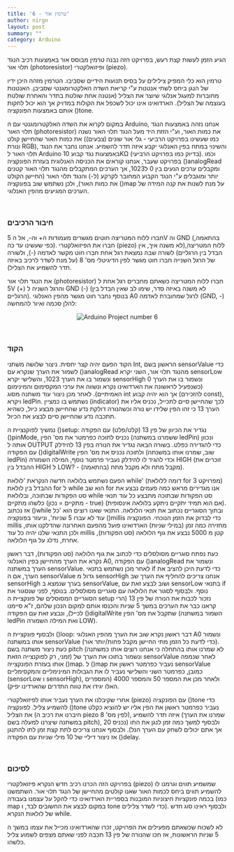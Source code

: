 ```yaml
---
title: '6 - טרמין אור'
author: nirgn
layout: post
summary: ""
category: Arduino
---
```


הגיע הזמן לעשות קצת רעש, בפרויקט הזה נבנה טרמין מבוסס אור באמצעות רכיב הנגד תלוי אור (photoresistor) ופיזואלקטרי (piezo).

<!--more-->

טרמין הוא כלי המפיק צילילים על בסיס תנועות הידיים שסביבו. הטרמין מזהה היכן ידיו של הנגן ביחס לשתי אנטנות ע"י קריאת השדה האלקטרומגנטי שסביבן. האנטנות מחוברות למעגל אנלוגי שיוצר את הצליל (אנטנה אחת שולטת בתדר והאחרת שולטת בעוצמה של הצליל). הארדואינו אינו יכול לשכפל את הקולות במדויק אך הוא יכול לחקות אותם באמצעות הפונקציה ()tone.

במקום לקרוא את השדה האלקטרומגנטי עם ה Arduino, אנחנו נזהה באמצעות הנגד תלוי האור (photoresistor) את כמות האור, וע"י הזזת היד מעל הנגד תלוי האור נשנה את כמות האור שהחיישן קולט (כמו שעשינו בפרויקט הרביעי - גלי אור שונים (צבעים) ונורת RGB), והשינוי במתח בפין האנלוגי יקבע איזה תדר להשמיע. אנחנו נחבר את הנגד תלוי האור ל Arduino באמצעות נגד קבוע 10KΩ (בדיוק כמו בפרויקט הרביעי). וכמו בפרויקט שעבר, אנחנו קוראים את הכניסה האנלוגית בעזרת הפונקציה ()analogRead ומקבלים ערכים הנעים בין 0 ל1023, אך הערכים המתקבלים מהנגד תלוי האור קטנים יותר ומוגבלים ע"י הנגד הקבוע המחובר לקרקע (ל-) והנגד תלוי האור (החיישן הקולט את כמות האור), ולכן נשתמש שוב בפונקציה ()map על מנת לשנות את קנה המידה של הערכים המגיעים מהפין האנלוגי.

&nbsp;

### חיבור הרכיבים

חברו ללוח המטריצה חוטים מגשרים מעמודות ה+ וה-, אל ה 5V וה GND (בהתאמה, כפי שעשינו עד כה). חברו את הפיזואלקטרי (piezo) ללוח המטריצה,(לא משנה איך, אין הבדל בין הרגליים) לשורה שבה נמצאת רגל אחת חברו חוט מקשר לאדמה (-), ולשורה של הרגל השנייה חברו חוט מגשר לפין הדיגיטלי מס' 8 (על מנת לשדר לרכיב באיזה תדר להשמיע את הצליל).

את הנגד תלוי אור (photoresistor) חברו ללוח המטריצה כשאתם מחברים רגל אחת ל 5V (+) והרגל השניה ל GND (-) (לא משנה באיזה סדר, שימו לב שאין הבדל בין הרגליים). בנוסף נחבר חוט מגשר מהפין האנלוגי A0 לרגל שמחוברת לאדמה (GND, -)
להלן סכמה ואיור להמחשה:

<div style="text-align: center;">
  <img src="/assets/img/posts/arduino-6/Arduino_Project_num6.png" alt="Arduino Project number 6">
</div>

&nbsp;

### הקוד

הקוד הפעם יהיה קצר יחסית. ניצור שלושה משתני Int, הראשון בשם sensorValue כדי לשמור את הערך שנקרא עם ()analogRead מהנגד תלוי אור, השני יקרא sensorLow ונשמור בו את הערך 1023, והשלישי יקרא sensorHigh ונשמור בו את הערך 0 (כשנפעיל לראשונה את הארדואינו נקרא ונשווה את ערכי המקסימום והמינימום האמיתיים).
לאחר מכן ניצור עוד משתנה מסוג int אך הוא יהיה קבוע (להזכירם const), ויקרא ledPin. נשתמש בו כמציין (indicator) לכך שהחיישן סיים לתכייל, נכניס אליו את הערך 13 כי זהו הפין שלידו יש נורה וכשהנורה דולקת נדע שהחיישן מבצע כיול, כשהיא תתכבה נדע שהחיישן סיים לבצע את הכיול.

נמשיך לפוקנציית ה ()setup:
נגדיר את הכיוון של פין 13 (קלט/פלט) עם הפקודה ()pinMode, נכניס לתוכה כפרמטר את מס' הפין (ששמרנו במשתנה ledPin) ונכוון אותה ל OUTPUT כדי להגדירה כפלט. בשורה הבאה נגדיר את הנורה בפין 13 להידלק עם הפקודה ()digitalWrite ולתוכה נכניס את מס' הפין (שוב, שמרנו אותו במשנתה ledPin) וכדי להגיד לו להידלק נעביר פרמטר נוסף, המילה השמורה HIGH (זוכרים את ההבדל בין HIGH ל LOW? - מקבל מתח ולא מקבל מתח (בהתאמה)).


הפעם נשתמש בלולאה חדשה הנקראת 'לולאת while' (דומה ללולאת for מפרויקט 3) ההבדל בין לולאת for ל while הוא שב for אנו מגדירים מראש כמה פעמים נבצע את סט הפקודות שבתוכה, ובלולאת while סט הפקודות שבתוכה מתבצע כל עוד תנאי כלשהו מתקיים (מתקיים = נכון - true) (אם הוא תמיד יתקיים ניתקע בלולאה אינסופית). אז נכתוב ()while ובתוך הסוגריים נכתוב את תנאי הלולאה. התנאי שאנו רוצים הוא 'כל עוד לא עברו 5 שניות', וניעזר בפונקציה ()millis כדי לבדוק את הזמן הנוכחי. הפונקציה millis מחזירה כמה זמן (במילי שניות) הארדואינו פועל מהפעם האחרונה שהדלקנו אותו, ולכן התנאי שלנו יהיה כל עוד millis קטן מ 5000 נבצע את גוף הלולאה (סט הפקודות), אחרת, נדלג על גוף הלולאה.

כעת נפתח סוגריים מסולסלים כדי לכתוב את גוף הלולאה (סט הפקודות), דבר ראשון נקרא את הערך מהחיישן בפין האנלוגי A0, עם הפקודה ()analogRead ונשמור את הערך במשתנה sensorValue. לאחר מכן נשתמש בתנאי if כדי לדעת היכן להציב את הערך, אם ה sensorValue גדול מ sensorHigh אנחנו צריכים להחליף את הערך שב sensorHigh בערך שנמצא ב sensorValue, ושוב לבצע זאת עם sensorLow בתנאי if נוסף. ולבסוף לסגור את הלולאה עם סוגריים מסולסלים. בנוסף, לפני שנסגור את הסוגריים המסוסלים של פונקציית ה setup נזכור לכבות את הנורה של פין 13 (הרי קראנו כבר את הערכים במשך 5 שניות והכנסו אותם למקום הנכון שלהם, ז"א סיימנו לכייל), ונבצע זאת עם הפקודה ()digitalWrite שתקבל את מס' הפין (השמור במשתנה ledPin ואת המילה השמורה LOW).


ולבסוף פונקציית ה ()loop:
דבר ראשון נקרא שוב את הערך מהפין האנלוגי A0 ונשמור אותו במשתנה sensorValue (כדי לדעת כל הזמן מתי החיישן מקבל פחות/יותר אור). כעת ניצור משתנה בשם pitch (לא שמרנו אותו בהתחלה כי אנחנו רוצים אותו כמשתנה זמני, רק לפוקנצייה הזאת) ונשמור בתוכו את הערך של sensorValue לאחר שנמפה אותו בעזרת הפונקצייה ()map. ל ()map נעביר כפרמטר ראשון את sensorValue כמובן, כפרמטר השני והשלישי נעביר לו את הגבולות המינימליים והמקסימליים (sensorLow ו sensorHigh), ולאחר מכן את המספר 50 והמספר 4000 (המספרים האלו יגידו את טווח התדרים שהארדינו יפיק).

אחרי שקיבלנו את הערך נעביר אותו לפיזואלקטרי (piezo) עם הפונקציה ()tone כדי להשמיע צליל. לפונקציה ()tone נעביר כפרמטר ראשון את הפין אליו יש להוציא כקלט את הצליל (חיברנו את רכיב ה piezo לפין מס' 8), איזה תדר להשמיע (שמרנו את הערך במשתנה שיצרנו למעלה בשם pitch), ולבסוף למשך כמה זמן לנגן את התו (נכניס 20 אך אתם יכולים לשחק עם הערך הנל). ולבסוף אנחנו צריכים לתת קצת זמן לתו להתנגן אז ניצור דיליי של 10 מילי שניות עם הפקודה ()delay.

&nbsp;

### לסיכום

בפרויקט הזה הכרנו רכיב חדש הנקרא פיזואלקטרי (piezo) שמשמיע תווים וגרמנו לו להשמיע תווים ביחס לכמות האור שאנו קולטים מהחיישן של הנגד תלוי אור. השתמשנו בכמה פונקציות חיצוניות המובנות בספריית הארדואינו כדי להקל על עצמנו בעבודה (כמו map במקום לבצע את החשובים לבד, ו tone כדי לשדר צלילים). ולבסוף ראינו סוג חדש של לולאות הנקרא while.

לא לשכוח שכשאתם מפעילים את הפרויקט, זכרו שהארדואינו מכייל את עצמו במשך ה 5 שניות הראשונות, אז חכו שהנורה של פין 13 תכבה לפני שאתם מצפים לשמוע צליל כלשהו.
